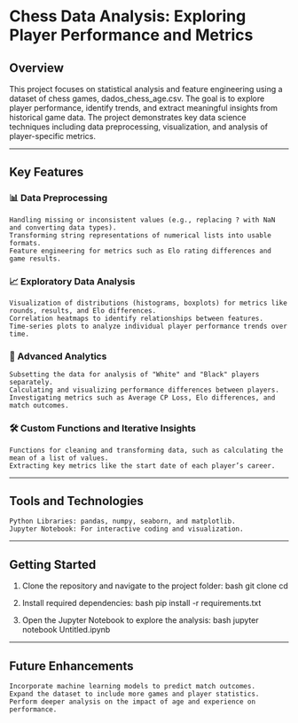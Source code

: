 # Chess Data Analysis: Exploring Player Performance and Metrics

## Overview

This project focuses on statistical analysis and feature engineering using a dataset of chess games, dados_chess_age.csv. The goal is to explore player performance, identify trends, and extract meaningful insights from historical game data. The project demonstrates key data science techniques including data preprocessing, visualization, and analysis of player-specific metrics.

---

## Key Features
### 📊 Data Preprocessing

    Handling missing or inconsistent values (e.g., replacing ? with NaN and converting data types).
    Transforming string representations of numerical lists into usable formats.
    Feature engineering for metrics such as Elo rating differences and game results.

### 📈 Exploratory Data Analysis

    Visualization of distributions (histograms, boxplots) for metrics like rounds, results, and Elo differences.
    Correlation heatmaps to identify relationships between features.
    Time-series plots to analyze individual player performance trends over time.

### 🧩 Advanced Analytics

    Subsetting the data for analysis of "White" and "Black" players separately.
    Calculating and visualizing performance differences between players.
    Investigating metrics such as Average CP Loss, Elo differences, and match outcomes.

### 🛠️ Custom Functions and Iterative Insights

    Functions for cleaning and transforming data, such as calculating the mean of a list of values.
    Extracting key metrics like the start date of each player’s career.

---

## Tools and Technologies

    Python Libraries: pandas, numpy, seaborn, and matplotlib.
    Jupyter Notebook: For interactive coding and visualization.

---

## Getting Started

  1. Clone the repository and navigate to the project folder:
    bash
    git clone <repo-link>
    cd <repo-name>

  2. Install required dependencies:
    bash
    pip install -r requirements.txt

  3. Open the Jupyter Notebook to explore the analysis:
    bash
    jupyter notebook Untitled.ipynb

---

## Future Enhancements

    Incorporate machine learning models to predict match outcomes.
    Expand the dataset to include more games and player statistics.
    Perform deeper analysis on the impact of age and experience on performance.
